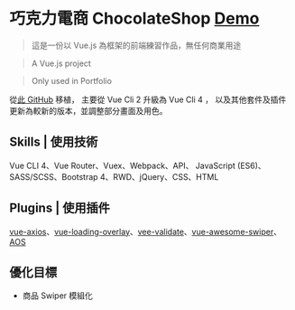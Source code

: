 # 巧克力電商 ChocolateShop [Demo](https://nighthree.github.io/ChocolateShop_vue_cli4/)  

> 這是一份以 Vue.js 為框架的前端練習作品，無任何商業用途

> A Vue.js project

> Only used in Portfolio

從[此 GitHub](https://github.com/Nighthree/ChocolateShop) 移植，
主要從 Vue Cli 2 升級為 Vue Cli 4 ，
以及其他套件及插件更新為較新的版本，並調整部分畫面及用色。

## Skills | 使用技術

Vue CLI 4、Vue Router、Vuex、Webpack、API、
JavaScript (ES6)、SASS/SCSS、Bootstrap 4、RWD、jQuery、CSS、HTML

## Plugins | 使用插件

[vue-axios](https://www.npmjs.com/package/vue-axios)、[vue-loading-overlay](https://www.npmjs.com/package/vue-loading-overlay)、[vee-validate](https://logaretm.github.io/vee-validate/)、[vue-awesome-swiper](https://github.surmon.me/vue-awesome-swiper/)、[AOS](https://michalsnik.github.io/aos/)

## 優化目標

  - 商品 Swiper 模組化